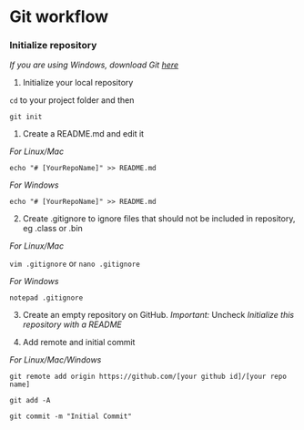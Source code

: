 # Git workflow

### Initialize repository

*If you are using Windows, download Git [here](https://git-scm.com/downloads)*

1. Initialize your local repository

  `cd` to your project folder and then
  
  `git init`

1. Create a README.md and edit it

  *For Linux/Mac*

  `echo "# [YourRepoName]" >> README.md`
  
  *For Windows*
  
  `echo "# [YourRepoName]" >> README.md`
  
2. Create .gitignore to ignore files that should not be included in repository, eg .class or .bin

  *For Linux/Mac*
  
  `vim .gitignore` or `nano .gitignore`
  
  *For Windows*
  
  `notepad .gitignore`

3. Create an empty repository on GitHub. *Important:* Uncheck _Initialize this repository with a README_

4. Add remote and initial commit

  *For Linux/Mac/Windows*
  
  `git remote add origin https://github.com/[your github id]/[your repo name]`

  `git add -A`

  `git commit -m "Initial Commit"`
